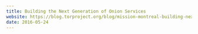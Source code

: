 ```yaml
---
title: Building the Next Generation of Onion Services
website: https://blog.torproject.org/blog/mission-montreal-building-next-generation-onion-services
date: 2016-05-24
---
```


